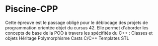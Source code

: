 # Piscine-CPP

Cette épreuve est le passage obligé pour le déblocage des projets de programmation orientée objet du cursus 42. 
Elle permet d'aborder les concepts de base de la POO à travers les spécifités du C++ :
Classes et objets 
Héritage 
Polymorphisme 
Casts C/C++ 
Templates 
STL
